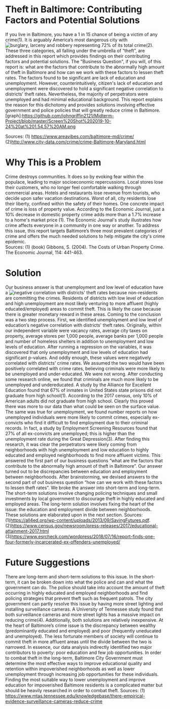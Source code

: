 # Theft in Baltimore: Contributing Factors and Potential Solutions 
If you live in Baltimore, you have a 1 in 15 chance of being a victim of any crime(1). It is arguably America’s most dangerous city with ![burglary, larceny and robbery](graph) representing 72% of its total crime(2). These three categories, all falling under the umbrella of “theft”, are addressed in this report which provides findings on their contributing factors and potential solutions. The "Business Question", if you will, of this report is: what are the factors that contribute to the abnormally high amount of theft in Baltimore and how can we work with these factors to lessen theft rates. The factors found to be significant are lack of education and unemployment. However, counterintuitively, citizen's lack of education and unemployment were discovered to hold a significant negative correlation to districts' theft rates. Nevertheless, the majority of perpetrators were unemployed and had minimal educational background. This report explains the reason for this dichotomy and provides solutions involving effective government and police policies that will greatly reduce crime in Baltimore.  
[graph]:https://github.com/johngriffin2121/Midterm-Project/blob/master/Screen%20Shot%202019-10-24%20at%201.54.57%20AM.png

Sources: (1) https://www.areavibes.com/baltimore-md/crime/
(2)http://www.city-data.com/crime/crime-Baltimore-Maryland.html
# Why This is a Problem
Crime destroys communities. It does so by evoking fear within the populace, leading to major socioeconomic repercussions. Local stores lose their customers, who no longer feel comfortable walking through commercial areas. Hotels and restaurants lose revenue from tourists, who decide upon safer vacation destinations. Worst of all, city residents lose their liberty, confined within the safety of their homes. One concrete impact of crime is loss of property value. According to the Economic Journal, just a 10% decrease in domestic property crime adds more than a 1.7% increase to a home's market price (1). The Economic Journal's study illustrates how crime affects everyone in a community in one way or another. To address this issue, this report targets Baltimore’s three most prevalent categories of crime and offers the much needed solutions to help mitigate the city's crime epidemic.  
Sources: (1) (book) Gibbons, S. (2004). The Costs of Urban Property Crime. The Economic Journal, 114: 441-463.
# Solution 
Our business answer is that unemployment and low level of education have a ![negative correlation](Chart) with districts' theft rates because non-residents are committing the crimes. Residents of districts with low level of education and high unemployment are most likely venturing to more affluent (highly educated/employed) areas to commit theft. This is likely the case because there is greater monetary reward in these areas. 
Coming to the conclusion was a two step process. First, we identified unemployment and low level of education’s negative correlation with districts' theft rates. Originally, within our independent variable were vacancy rates, average city taxes on property, average stores per 1,000 people, average banks per 1,000 people and number of homeless shelters in addition to unemployment and low levels of education. After running a regression on the variables, it was discovered that only unemployment and low levels of education had significant p-values. And oddly enough, these values were negatively correlated with districts’ crime rates. We assumed the two would have been positively correlated with crime rates, believing criminals were more likely to be unemployed and under-educated. We were not wrong. After conducting some research online, we found that criminals are much more likely to be unemployed and undereducated. A study by the Alliance for Excellent Education found that 67% of inmates in United States state prisons did not graduate from high school(1). According to the 2017 census, only 10% of American adults did not graduate from high school. Clearly this proved there was more to our data than what could be seen on the surface value. The same was true for unemployment, we found number reports on how unemployed individuals were more likely to commit crimes, especially ex-convicts who find it difficult to find employment due to their criminal records. In fact, a study by Employment Screening Resources found that 27% of all ex-convicts are unemployed; this is higher than the unemployment rate during the Great Depression(3). After finding this research, it was clear the perpetrators were likely coming from neighborhoods with high unemployment and low education to highly educated and employed neighborhoods to find more affluent victims. This answered the first part of our business questions “what are the factors that contribute to the abnormally high amount of theft in Baltimore”. Our answer turned out to be discrepancies between education and employment between neighborhoods. After brainstorming, we devised answers to the second part of out business question “how can we work with these factors to lessen theft rates”. We broke the answer into short-term and long-term. The short-term solutions involve changing policing techniques and small investments by local government to discourage theft in highly educated and employed areas. The long-term solution involves fixing the heart of the issue: the education and employment divide between neighborhoods. These solutions are elaborated upon in the next section. 
Sources: (1)https://all4ed.org/wp-content/uploads/2013/09/SavingFutures.pdf. 
(2)https://www.census.gov/newsroom/press-releases/2017/educational-attainment-2017.html 
(3)https://www.esrcheck.com/wordpress/2018/07/16/report-finds-one-four-formerly-incarcerated-ex-offenders-unemployed/
# Future Suggestions 
There are long-term and short-term solutions to this issue. In the short-term, it can be broken down into what the police and can and what the government can do. The police should take into account the amount of theft occurring in highly educated and employed neighborhoods and find policing strategies that prevent theft such as frequent patrols. The city government can partly resolve this issue by having more street lighting and installing surveillance cameras. A University of Tennessee study found that both surveillance cameras and more street lights has a massive impact on reducing crime(4). Additionally, both solutions are relatively inexpensive. At the heart of Baltimore’s crime issue is the discrepancy between wealthy (predominantly educated and employed) and poor (frequently uneducated and unemployed). The less fortunate members of society will continue to commit theft in more affluent areas until the divide between the two is narrowed. In essence, our data analysis indirectly identified two major contributors to poverty: poor education and few job opportunities. In order to combat theft in the long-term, Baltimore City Government must determine the most effective ways to improve educational quality and retention within impoverished neighborhoods as well as lower unemployment through increasing job opportunities for these individuals. Finding the most suitable way to lower unemployment and improve education for impoverished Baltimore residents is a complicated matter but should be heavily researched in order to combat theft. 
Sources: (1) https://www.mtas.tennessee.edu/knowledgebase/there-empirical-evidence-surveillance-cameras-reduce-crime 
